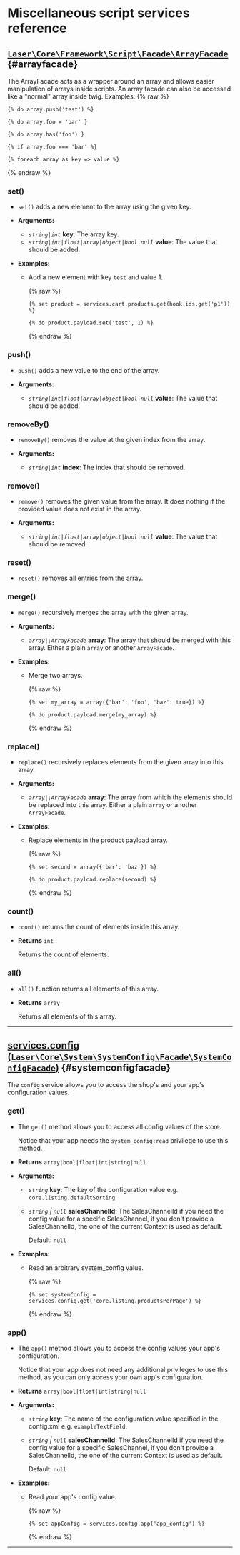 <!--- auto generated by `bin/console docs:generate-scripts-reference` in the laser project, don't edit this file manually -->
# Miscellaneous script services reference

## [`Laser\Core\Framework\Script\Facade\ArrayFacade`](https://github.com/laser/platform/blob/trunk/src/Core/Framework/Script/Facade/ArrayFacade.php) {#arrayfacade}

The ArrayFacade acts as a wrapper around an array and allows easier manipulation of arrays inside scripts.
An array facade can also be accessed like a "normal" array inside twig.
Examples:
{% raw %}
```twig
{% do array.push('test') %}

{% do array.foo = 'bar' }

{% do array.has('foo') }

{% if array.foo === 'bar' %}

{% foreach array as key => value %}
```
{% endraw %}

### set()

* `set()` adds a new element to the array using the given key.

    
* **Arguments:**
    * *`string|int`* **key**: The array key.
    * *`string|int|float|array|object|bool|null`* **value**: The value that should be added.
* **Examples:**
    * Add a new element with key `test` and value 1.

        {% raw %}
        ```twig
        {% set product = services.cart.products.get(hook.ids.get('p1')) %}
		
		{% do product.payload.set('test', 1) %}
        ```
        {% endraw %}
### push()

* `push()` adds a new value to the end of the array.

    
* **Arguments:**
    * *`string|int|float|array|object|bool|null`* **value**: The value that should be added.
### removeBy()

* `removeBy()` removes the value at the given index from the array.

    
* **Arguments:**
    * *`string|int`* **index**: The index that should be removed.
### remove()

* `remove()` removes the given value from the array. It does nothing if the provided value does not exist in the array.

    
* **Arguments:**
    * *`string|int|float|array|object|bool|null`* **value**: The value that should be removed.
### reset()

* `reset()` removes all entries from the array.

    
### merge()

* `merge()` recursively merges the array with the given array.

    
* **Arguments:**
    * *`array|\ArrayFacade`* **array**: The array that should be merged with this array. Either a plain `array` or another `ArrayFacade`.
* **Examples:**
    * Merge two arrays.

        {% raw %}
        ```twig
        {% set my_array = array({'bar': 'foo', 'baz': true}) %}
		
		{% do product.payload.merge(my_array) %}
        ```
        {% endraw %}
### replace()

* `replace()` recursively replaces elements from the given array into this array.

    
* **Arguments:**
    * *`array|\ArrayFacade`* **array**: The array from which the elements should be replaced into this array. Either a plain `array` or another `ArrayFacade`.
* **Examples:**
    * Replace elements in the product payload array.

        {% raw %}
        ```twig
        {% set second = array({'bar': 'baz'}) %}
		
		{% do product.payload.replace(second) %}
        ```
        {% endraw %}
### count()

* `count()` returns the count of elements inside this array.

    
* **Returns** `int`

    Returns the count of elements.
### all()

* `all()` function returns all elements of this array.

    
* **Returns** `array`

    Returns all elements of this array.
_________
## [services.config (`Laser\Core\System\SystemConfig\Facade\SystemConfigFacade`)](https://github.com/laser/platform/blob/trunk/src/Core/System/SystemConfig/Facade/SystemConfigFacade.php) {#systemconfigfacade}

The `config` service allows you to access the shop's and your app's configuration values.


### get()

* The `get()` method allows you to access all config values of the store.

    Notice that your app needs the `system_config:read` privilege to use this method.
* **Returns** `array|bool|float|int|string|null`

    
* **Arguments:**
    * *`string`* **key**: The key of the configuration value e.g. `core.listing.defaultSorting`.
    * *`string` | `null`* **salesChannelId**: The SalesChannelId if you need the config value for a specific SalesChannel, if you don&#039;t provide a SalesChannelId, the one of the current Context is used as default.

        Default: `null`
* **Examples:**
    * Read an arbitrary system_config value.

        {% raw %}
        ```twig
        {% set systemConfig = services.config.get('core.listing.productsPerPage') %}
        ```
        {% endraw %}
### app()

* The `app()` method allows you to access the config values your app's configuration.

    Notice that your app does not need any additional privileges to use this method, as you can only access your own app's configuration.
* **Returns** `array|bool|float|int|string|null`

    
* **Arguments:**
    * *`string`* **key**: The name of the configuration value specified in the config.xml e.g. `exampleTextField`.
    * *`string` | `null`* **salesChannelId**: The SalesChannelId if you need the config value for a specific SalesChannel, if you don&#039;t provide a SalesChannelId, the one of the current Context is used as default.

        Default: `null`
* **Examples:**
    * Read your app's config value.

        {% raw %}
        ```twig
        {% set appConfig = services.config.app('app_config') %}
        ```
        {% endraw %}
_________
